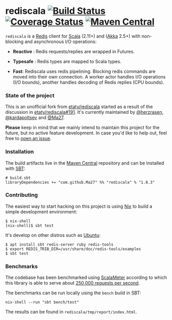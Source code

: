 # rediscala [![Build Status](https://travis-ci.org/Ma27/rediscala.svg)](https://travis-ci.org/Ma27/rediscala) [![Coverage Status](https://img.shields.io/coveralls/Ma27/rediscala.svg)](https://coveralls.io/r/Ma27/rediscala?branch=master) [![Maven Central](https://maven-badges.herokuapp.com/maven-central/com.github.Ma27/rediscala_2.11/badge.svg)](https://maven-badges.herokuapp.com/maven-central/com.github.Ma27/rediscala_2.11)

`rediscala` is a [Redis](http://redis.io/) client for [Scala](https://www.scala-lang.org/) (2.11+)
and ([Akka](https://akka.io/) 2.5+) with non-blocking and asynchronous I/O operations:

 * **Reactive** : Redis requests/replies are wrapped in Futures.

 * **Typesafe** : Redis types are mapped to Scala types.

 * **Fast**: Rediscala uses redis pipelining. Blocking redis commands are moved into their own connection.
A worker actor handles I/O operations (I/O bounds), another handles decoding of Redis replies (CPU bounds).

### State of the project

This is an unofficial fork from [etaty/rediscala](https://github.com/etaty/rediscala) started as a
result of the discussion in [etaty/rediscala#191](https://github.com/etaty/rediscala/pull/191).
It's currently maintained by [@herzrasen](https://github.com/herzrasen),
[@kardapoltsev](https://github.com/kardapoltsev) and [@Ma27](https://github.com/Ma27/).

**Please** keep in mind that we mainly intend to maintain this project for the future, but no
active feature development. In case you'd like to help out, feel free to
[open an issue](https://github.com/Ma27/rediscala/issues/new).

### Installation

The build artifacts live in the [Maven Central](https://mvnrepository.com/repos/central) repository
and can be installed with [SBT](https://www.scala-sbt.org/):

```
# build.sbt
libraryDependencies += "com.github.Ma27" %% "rediscala" % "1.8.3"
```

### Contributing

The easiest way to start hacking on this project is using [Nix](https://nixos.org/nix/) to build a simple
development environment:

```
$ nix-shell
[nix-shell]$ sbt test
```

It's develop on other distros such as [Ubuntu](https://www.ubuntu.com/):

```
$ apt install sbt redis-server ruby redis-tools
$ export REDIS_TRIB_DIR=/usr/share/doc/redis-tools/examples
$ sbt test
```

### Benchmarks

The codebase has been benchmarked using [ScalaMeter](http://scalameter.github.io/) according to which
this library is able to serve about [250,000 requests per second](http://bit.ly/rediscalabench-1-1).

The benchmarks can be run locally using the `bench` build in SBT:

```
nix-shell --run "sbt bench/test"
```

The results can be found in `rediscala/tmp/report/index.html`.
